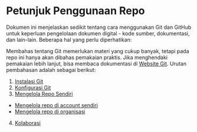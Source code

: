 # Petunjuk Penggunaan Repo

Dokumen ini menjelaskan sedikit tentang cara menggunakan Git dan GitHub untuk keperluan pengelolaan dokumen digital - kode sumber, dokumentasi, dan lain-lain. Beberapa hal yang perlu diperhatikan:

Membahas tentang Git memerlukan materi yang cukup banyak, tetapi pada repo ini hanya akan dibahas pemakaian praktis. Jika menghendaki pemakaian lebih lanjut, bisa membaca dokumentasi di [Website Git](https://www.git-scm.com). Urutan pembahasan adalah sebagai berikut:

1.  [Instalasi Git](01-install-git.md)
2.  [Konfigurasi Git](02-konfigurasi-git.md)
3.  [Mengelola Repo Sendiri](03-mengelola-repo-sendiri.md)
  * [Mengelola repo di account sendiri](03-mengelola-repo-sendiri-account.md)
  * [Mengelola repo di organisasi](03-mengelola-repo-sendiri-organisasi.md)
4.  [Kolaborasi](04-kolaborasi.md)
